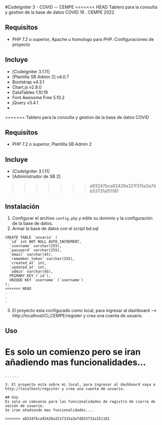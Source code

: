 #CodeIgniter 3 - COVID -- CEMPE
<<<<<<< HEAD
Tablero para la consulta y gestion de la base de datos COVID 19 . CEMPE 2022

## Requisitos
- PHP 7.2 o superior, Apache u homologo para PHP. Configuraciones de proyecto

## Incluye
- [CodeIgniter 3.1.11]
- [Plantilla SB Admin 2] v4.0.7
-  Bootstrap v4.3.1
-  Chart.js v2.8.0
-  DataTables 1.10.19
-  Font Awesome Free 5.10.2 
-  jQuery v3.4.1
-  


=======
Tablero para la consulta y gestion de la base de datos COVID

## Requisitos
- PHP 7.2 o superior, Plantilla SB Admin 2

## Incluye
- [CodeIgniter 3.1.11]
- [Administrador de SB 2]
>>>>>>> a83247bca92426a321f315a3a7db53731a151181

## Instalación
1. Configurar el archivo `config.php` y edite su dominio y la configuración de la base de datos.
2. Armar la base de datos con el script bd.sql

```
CREATE TABLE `usuario` (
  `id` int NOT NULL AUTO_INCREMENT,
  `username` varchar(255),
  `password` varchar(255),
  `email` varchar(45),
  `remember_token` varchar(255),
  `created_at` int,
  `updated_at` int,
  `admin` varchar(45),
  PRIMARY KEY (`id`),
  UNIQUE KEY `username` (`username`)
);
<<<<<<< HEAD
.
.
.
```

3. El proyecto esta configurado como local, para ingresar al dashboard -->  http://localhost/CI_CEMPE/register
y crea una cuenta de usuario.

## Uso
Es solo un comienzo pero se iran añadiendo mas funcionalidades...
=======

.
.
.
.
.
.

```
3. El proyecto esta sobre mi local, para ingresar al dashboard vaya a http://localhost/register y cree una cuenta de usuario.

## Uso
Es solo un comienzo para las funcionalidades de registro de cierre de sesión de usuario.
Se iran añadiendo mas funcionalidades....

>>>>>>> a83247bca92426a321f315a3a7db53731a151181
